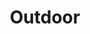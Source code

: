 ---
title: Outdoor
permalink: /Outdoor
layout: collection
collection: outdoor
entries_layout: grid
classes: wide
---